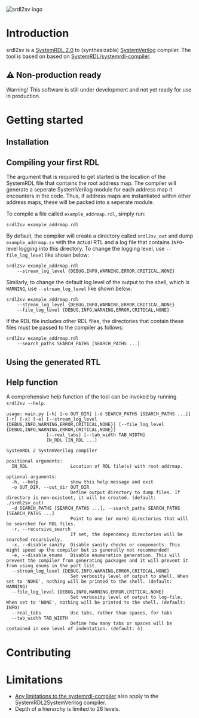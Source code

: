 ![srdl2sv logo](images/srdl2sv_logo.gif)
# Introduction 
srdl2sv is a [SystemRDL 2.0](https://www.accellera.org/images/downloads/standards/systemrdl/SystemRDL_2.0_Jan2018.pdf) to (synthesizable) [SystemVerilog](https://ieeexplore.ieee.org/document/8299595/versions) compiler. The tool is based on based on [SystemRDL/systemrdl-compiler](https://github.com/SystemRDL/systemrdl-compiler). 
## ⚠️ Non-production ready
Warning! This software is still under development and not yet ready for use in production. 
# Getting started
## Installation
## Compiling your first RDL
The argument that is required to get started is the location of the SystemRDL file that contains the root address map. The compiler will generate a seperate SystemVerilog module for each address map it encounters in the code. Thus, if address maps are instantiated within other address maps, these will be packed into a seperate module.

To compile a file called `example_addrmap.rdl`, simply run:
```
srdl2sv example_addrmap.rdl
```
By default, the compiler will create a directory called `srdl2sv_out` and dump `example_addrmap.sv` with the actual RTL and a log file that contains `INFO`-level logging into this directory. To change the logging level, use `--file_log_level` like shown below:

```
srdl2sv example_addrmap.rdl
    --stream_log_level {DEBUG,INFO,WARNING,ERROR,CRITICAL,NONE}
```
Similarly, to change the default log level of the output to the shell, which is `WARNING`, use `--stream_log_level` like shown below:
```
srdl2sv example_addrmap.rdl
    --stream_log_level {DEBUG,INFO,WARNING,ERROR,CRITICAL,NONE}
    --file_log_level {DEBUG,INFO,WARNING,ERROR,CRITICAL,NONE}
```
If the RDL file includes other RDL files, the directories that contain these files must be passed to the compiler as follows:

```
srdl2sv example_addrmap.rdl
    --search_paths SEARCH_PATHS [SEARCH_PATHS ...]
```
## Using the generated RTL

## Help function
A comprehensive help function of the tool can be invoked by running `srdl2sv --help`.
```
usage: main.py [-h] [-o OUT_DIR] [-d SEARCH_PATHS [SEARCH_PATHS ...]] [-r] [-x] [-e] [--stream_log_level {DEBUG,INFO,WARNING,ERROR,CRITICAL,NONE}] [--file_log_level {DEBUG,INFO,WARNING,ERROR,CRITICAL,NONE}]
               [--real_tabs] [--tab_width TAB_WIDTH]
               IN_RDL [IN_RDL ...]

SystemRDL 2 SystemVerilog compiler

positional arguments:
  IN_RDL                Location of RDL file(s) with root addrmap.

optional arguments:
  -h, --help            show this help message and exit
  -o OUT_DIR, --out_dir OUT_DIR
                        Define output directory to dump files. If directory is non-existent, it will be created. (default: ./srdl2sv_out)
  -d SEARCH_PATHS [SEARCH_PATHS ...], --search_paths SEARCH_PATHS [SEARCH_PATHS ...]
                        Point to one (or more) directories that will be searched for RDL files.
  -r, --recursive_search
                        If set, the dependency directories will be searched recursively.
  -x, --disable_sanity  Disable sanity checks or components. This might speed up the compiler but is generally not recommended!
  -e, --disable_enums   Disable enumeration generation. This will prevent the compiler from generating packages and it will prevent it from using enums in the port list.
  --stream_log_level {DEBUG,INFO,WARNING,ERROR,CRITICAL,NONE}
                        Set verbosity level of output to shell. When set to 'NONE', nothing will be printed to the shell. (default: WARNING)
  --file_log_level {DEBUG,INFO,WARNING,ERROR,CRITICAL,NONE}
                        Set verbosity level of output to log-file. When set to 'NONE', nothing will be printed to the shell. (default: INFO)
  --real_tabs           Use tabs, rather than spaces, for tabs
  --tab_width TAB_WIDTH
                        Define how many tabs or spaces will be contained in one level of indentation. (default: 4)
```
# Contributing
# Limitations
- [Any limitations to the systemrdl-compiler](https://systemrdl-compiler.readthedocs.io/en/latest/known_issues.html) also apply to the SystemRDL2SystemVerilog compiler.
- Depth of a hierarchy is limited to 26 levels. 
